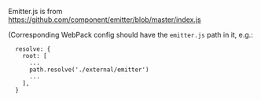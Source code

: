 Emitter.js is from https://github.com/component/emitter/blob/master/index.js


(Corresponding WebPack config should have the `emitter.js` path in it, e.g.:

```
  resolve: {
    root: [
      ...
      path.resolve('./external/emitter')
      ...
    ],
  }
```
